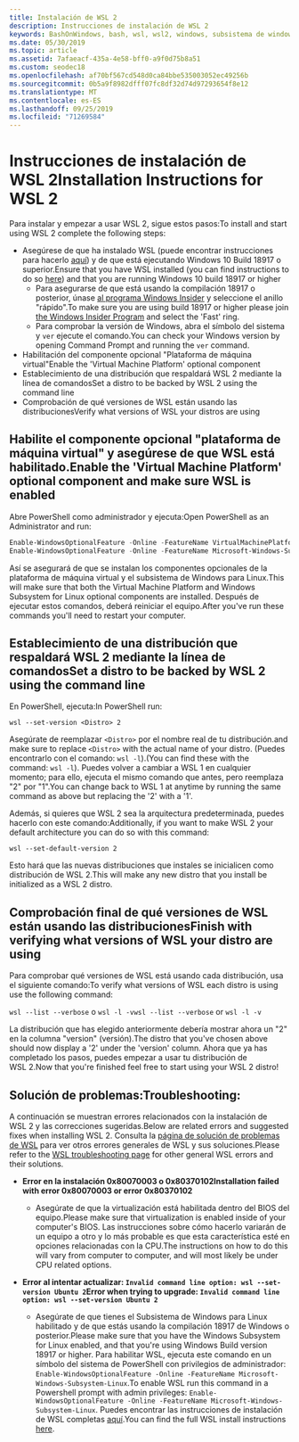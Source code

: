```yaml
---
title: Instalación de WSL 2
description: Instrucciones de instalación de WSL 2
keywords: BashOnWindows, bash, wsl, wsl2, windows, subsistema de windows para linux, subsistemawindows, ubuntu, debian, suse, windows 10, instalación
ms.date: 05/30/2019
ms.topic: article
ms.assetid: 7afaeacf-435a-4e58-bff0-a9f0d75b8a51
ms.custom: seodec18
ms.openlocfilehash: af70bf567cd548d0ca84bbe535003052ec49256b
ms.sourcegitcommit: 0b5a9f8982dfff07fc8df32d74d97293654f8e12
ms.translationtype: MT
ms.contentlocale: es-ES
ms.lasthandoff: 09/25/2019
ms.locfileid: "71269584"
---
```

# <a name="installation-instructions-for-wsl-2"></a><span data-ttu-id="e9ced-104">Instrucciones de instalación de WSL 2</span><span class="sxs-lookup"><span data-stu-id="e9ced-104">Installation Instructions for WSL 2</span></span>

<span data-ttu-id="e9ced-105">Para instalar y empezar a usar WSL 2, sigue estos pasos:</span><span class="sxs-lookup"><span data-stu-id="e9ced-105">To install and start using WSL 2 complete the following steps:</span></span>

- <span data-ttu-id="e9ced-106">Asegúrese de que ha instalado WSL (puede encontrar instrucciones para hacerlo [aquí](./install-win10.md)) y de que está ejecutando Windows 10 Build 18917 o superior.</span><span class="sxs-lookup"><span data-stu-id="e9ced-106">Ensure that you have WSL installed (you can find instructions to do so [here](./install-win10.md)) and that you are running Windows 10 build 18917 or higher</span></span>
   - <span data-ttu-id="e9ced-107">Para asegurarse de que está usando la compilación 18917 o posterior, únase [al programa Windows Insider](https://insider.windows.com/en-us/) y seleccione el anillo "rápido".</span><span class="sxs-lookup"><span data-stu-id="e9ced-107">To make sure you are using build 18917 or higher please join [the Windows Insider Program](https://insider.windows.com/en-us/) and select the 'Fast' ring.</span></span> 
   - <span data-ttu-id="e9ced-108">Para comprobar la versión de Windows, abra el símbolo del sistema y `ver` ejecute el comando.</span><span class="sxs-lookup"><span data-stu-id="e9ced-108">You can check your Windows version by opening Command Prompt and running the `ver` command.</span></span>
- <span data-ttu-id="e9ced-109">Habilitación del componente opcional "Plataforma de máquina virtual"</span><span class="sxs-lookup"><span data-stu-id="e9ced-109">Enable the 'Virtual Machine Platform' optional component</span></span>
- <span data-ttu-id="e9ced-110">Establecimiento de una distribución que respaldará WSL 2 mediante la línea de comandos</span><span class="sxs-lookup"><span data-stu-id="e9ced-110">Set a distro to be backed by WSL 2 using the command line</span></span>
- <span data-ttu-id="e9ced-111">Comprobación de qué versiones de WSL están usando las distribuciones</span><span class="sxs-lookup"><span data-stu-id="e9ced-111">Verify what versions of WSL your distros are using</span></span>

## <a name="enable-the-virtual-machine-platform-optional-component-and-make-sure-wsl-is-enabled"></a><span data-ttu-id="e9ced-112">Habilite el componente opcional "plataforma de máquina virtual" y asegúrese de que WSL está habilitado.</span><span class="sxs-lookup"><span data-stu-id="e9ced-112">Enable the 'Virtual Machine Platform' optional component and make sure WSL is enabled</span></span>

<span data-ttu-id="e9ced-113">Abre PowerShell como administrador y ejecuta:</span><span class="sxs-lookup"><span data-stu-id="e9ced-113">Open PowerShell as an Administrator and run:</span></span>

```powershell
Enable-WindowsOptionalFeature -Online -FeatureName VirtualMachinePlatform
Enable-WindowsOptionalFeature -Online -FeatureName Microsoft-Windows-Subsystem-Linux
```

<span data-ttu-id="e9ced-114">Así se asegurará de que se instalan los componentes opcionales de la plataforma de máquina virtual y el subsistema de Windows para Linux.</span><span class="sxs-lookup"><span data-stu-id="e9ced-114">This will make sure that both the Virtual Machine Platform and Windows Subsystem for Linux optional components are installed.</span></span> <span data-ttu-id="e9ced-115">Después de ejecutar estos comandos, deberá reiniciar el equipo.</span><span class="sxs-lookup"><span data-stu-id="e9ced-115">After you've run these commands you'll need to restart your computer.</span></span> 

## <a name="set-a-distro-to-be-backed-by-wsl-2-using-the-command-line"></a><span data-ttu-id="e9ced-116">Establecimiento de una distribución que respaldará WSL 2 mediante la línea de comandos</span><span class="sxs-lookup"><span data-stu-id="e9ced-116">Set a distro to be backed by WSL 2 using the command line</span></span>

<span data-ttu-id="e9ced-117">En PowerShell, ejecuta:</span><span class="sxs-lookup"><span data-stu-id="e9ced-117">In PowerShell run:</span></span>

`wsl --set-version <Distro> 2`

<span data-ttu-id="e9ced-118">Asegúrate de reemplazar `<Distro>` por el nombre real de tu distribución.</span><span class="sxs-lookup"><span data-stu-id="e9ced-118">and make sure to replace `<Distro>` with the actual name of your distro.</span></span> <span data-ttu-id="e9ced-119">(Puedes encontrarlo con el comando: `wsl -l`).</span><span class="sxs-lookup"><span data-stu-id="e9ced-119">(You can find these with the command: `wsl -l`).</span></span> <span data-ttu-id="e9ced-120">Puedes volver a cambiar a WSL 1 en cualquier momento; para ello, ejecuta el mismo comando que antes, pero reemplaza "2" por "1".</span><span class="sxs-lookup"><span data-stu-id="e9ced-120">You can change back to WSL 1 at anytime by running the same command as above but replacing the '2' with a '1'.</span></span>

<span data-ttu-id="e9ced-121">Además, si quieres que WSL 2 sea la arquitectura predeterminada, puedes hacerlo con este comando:</span><span class="sxs-lookup"><span data-stu-id="e9ced-121">Additionally, if you want to make WSL 2 your default architecture you can do so with this command:</span></span>

`wsl --set-default-version 2`

<span data-ttu-id="e9ced-122">Esto hará que las nuevas distribuciones que instales se inicialicen como distribución de WSL 2.</span><span class="sxs-lookup"><span data-stu-id="e9ced-122">This will make any new distro that you install be initialized as a WSL 2 distro.</span></span>

## <a name="finish-with-verifying-what-versions-of-wsl-your-distro-are-using"></a><span data-ttu-id="e9ced-123">Comprobación final de qué versiones de WSL están usando las distribuciones</span><span class="sxs-lookup"><span data-stu-id="e9ced-123">Finish with verifying what versions of WSL your distro are using</span></span>

<span data-ttu-id="e9ced-124">Para comprobar qué versiones de WSL está usando cada distribución, usa el siguiente comando:</span><span class="sxs-lookup"><span data-stu-id="e9ced-124">To verify what versions of WSL each distro is using use the following command:</span></span>

<span data-ttu-id="e9ced-125">`wsl --list --verbose` o `wsl -l -v`</span><span class="sxs-lookup"><span data-stu-id="e9ced-125">`wsl --list --verbose` or `wsl -l -v`</span></span>

<span data-ttu-id="e9ced-126">La distribución que has elegido anteriormente debería mostrar ahora un "2" en la columna "version" (versión).</span><span class="sxs-lookup"><span data-stu-id="e9ced-126">The distro that you've chosen above should now display a '2' under the 'version' column.</span></span> <span data-ttu-id="e9ced-127">Ahora que ya has completado los pasos, puedes empezar a usar tu distribución de WSL 2.</span><span class="sxs-lookup"><span data-stu-id="e9ced-127">Now that you're finished feel free to start using your WSL 2 distro!</span></span> 

## <a name="troubleshooting"></a><span data-ttu-id="e9ced-128">Solución de problemas:</span><span class="sxs-lookup"><span data-stu-id="e9ced-128">Troubleshooting:</span></span> 

<span data-ttu-id="e9ced-129">A continuación se muestran errores relacionados con la instalación de WSL 2 y las correcciones sugeridas.</span><span class="sxs-lookup"><span data-stu-id="e9ced-129">Below are related errors and suggested fixes when installing WSL 2.</span></span> <span data-ttu-id="e9ced-130">Consulta la [página de solución de problemas de WSL](troubleshooting.md) para ver otros errores generales de WSL y sus soluciones.</span><span class="sxs-lookup"><span data-stu-id="e9ced-130">Please refer to the [WSL troubleshooting page](troubleshooting.md) for other general WSL errors and their solutions.</span></span>

* <span data-ttu-id="e9ced-131">**Error en la instalación 0x80070003 o 0x80370102**</span><span class="sxs-lookup"><span data-stu-id="e9ced-131">**Installation failed with error 0x80070003 or error 0x80370102**</span></span>
    * <span data-ttu-id="e9ced-132">Asegúrate de que la virtualización está habilitada dentro del BIOS del equipo.</span><span class="sxs-lookup"><span data-stu-id="e9ced-132">Please make sure that virtualization is enabled inside of your computer's BIOS.</span></span> <span data-ttu-id="e9ced-133">Las instrucciones sobre cómo hacerlo variarán de un equipo a otro y lo más probable es que esta característica esté en opciones relacionadas con la CPU.</span><span class="sxs-lookup"><span data-stu-id="e9ced-133">The instructions on how to do this will vary from computer to computer, and will most likely be under CPU related options.</span></span>
   
* <span data-ttu-id="e9ced-134">**Error al intentar actualizar: `Invalid command line option: wsl --set-version Ubuntu 2`**</span><span class="sxs-lookup"><span data-stu-id="e9ced-134">**Error when trying to upgrade: `Invalid command line option: wsl --set-version Ubuntu 2`**</span></span>
    * <span data-ttu-id="e9ced-135">Asegúrate de que tienes el Subsistema de Windows para Linux habilitado y de que estás usando la compilación 18917 de Windows o posterior.</span><span class="sxs-lookup"><span data-stu-id="e9ced-135">Please make sure that you have the Windows Subsystem for Linux enabled, and that you're using Windows Build version 18917 or higher.</span></span> <span data-ttu-id="e9ced-136">Para habilitar WSL, ejecuta este comando en un símbolo del sistema de PowerShell con privilegios de administrador: `Enable-WindowsOptionalFeature -Online -FeatureName Microsoft-Windows-Subsystem-Linux`.</span><span class="sxs-lookup"><span data-stu-id="e9ced-136">To enable WSL run this command in a Powershell prompt with admin privileges: `Enable-WindowsOptionalFeature -Online -FeatureName Microsoft-Windows-Subsystem-Linux`.</span></span> <span data-ttu-id="e9ced-137">Puedes encontrar las instrucciones de instalación de WSL completas [aquí](./install-win10.md).</span><span class="sxs-lookup"><span data-stu-id="e9ced-137">You can find the full WSL install instructions [here](./install-win10.md).</span></span>